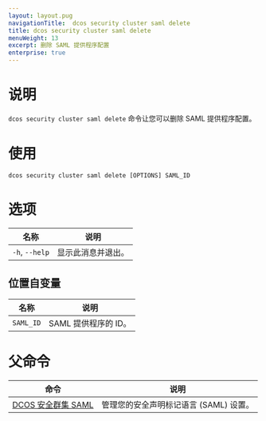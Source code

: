 ```yaml
---
layout: layout.pug
navigationTitle:  dcos security cluster saml delete
title: dcos security cluster saml delete
menuWeight: 13
excerpt: 删除 SAML 提供程序配置
enterprise: true
---
```


# 说明

`dcos security cluster saml delete` 命令让您可以删除 SAML 提供程序配置。

# 使用

```
dcos security cluster saml delete [OPTIONS] SAML_ID
```


# 选项

| 名称 | 说明 |
|-------------------|------------------|
| `-h`, `--help` | 显示此消息并退出。|


## 位置自变量

| 名称 | 说明 |
|--------|------------------|
| `SAML_ID` | SAML 提供程序的 ID。 |


# 父命令

| 命令 | 说明 |
|---------|-------------|
| [DCOS 安全群集 SAML](/mesosphere/dcos/cn/1.12/cli/command-reference/dcos-security/dcos-security-cluster/dcos-security-cluster-saml//) | 管理您的安全声明标记语言 (SAML) 设置。 |